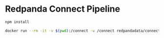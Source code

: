 # Redpanda Connect Pipeline

```bash
npm install
```

```bash
docker run --rm -it -v $(pwd):/connect -w /connect redpandadata/connect:4.47 run
```
